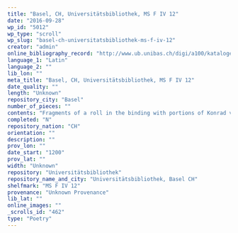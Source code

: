 ```yaml
---
title: "Basel, CH, Universitätsbibliothek, MS F IV 12"
date: "2016-09-28"
wp_id: "5012"
wp_type: "scroll"
wp_slug: "basel-ch-universitatsbibliothek-ms-f-iv-12"
creator: "admin"
online_bibliography_record: "http://www.ub.unibas.ch/digi/a100/kataloge/mscr/mscr_f/BAU_5_000117228_cat.pdf"
language_1: "Latin"
language_2: ""
lib_lon: ""
meta_title: "Basel, CH, Universitätsbibliothek, MS F IV 12"
date_quality: ""
length: "Unknown"
repository_city: "Basel"
number_of_pieces: ""
contents: "Fragments of a roll in the binding with portions of Konrad von Würzburg, Der Kanzler, and Der Marner."
completed: "N"
repository_nation: "CH"
orientation: ""
description: ""
prov_lon: ""
date_start: "1200"
prov_lat: ""
width: "Unknown"
repository: "Universitätsbibliothek"
repository_name_and_city: "Universitätsbibliothek, Basel CH"
shelfmark: "MS F IV 12"
provenance: "Unknown Provenance"
lib_lat: ""
online_images: ""
_scrolls_id: "462"
type: "Poetry"
---
```



